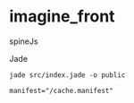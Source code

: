 imagine_front
=============

spineJs

Jade

`jade src/index.jade -o public`

`manifest="/cache.manifest"`
